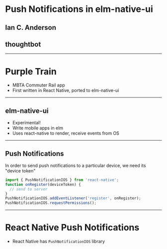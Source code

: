 # Push Notifications in elm-native-ui

## Ian C. Anderson
## thoughtbot

---

# Purple Train

- MBTA Commuter Rail app
- First written in React Native, ported to elm-native-ui

---

## elm-native-ui

- Experimental!
- Write mobile apps in elm
- Uses react-native to render, receive events from OS

---

## Push Notifications

In order to send push notifications to a particular device, we need its "device token"
<br />


```js
import { PushNotificationIOS } from 'react-native';
function onRegister(deviceToken) {
  // send to server
}
PushNotificationIOS.addEventListener('register', onRegister);
PushNotificationIOS.requestPermissions();
```

---

# React Native Push Notifications

- React Native has `PushNotificationIOS` library

